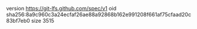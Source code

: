 version https://git-lfs.github.com/spec/v1
oid sha256:8a9c960c3a24ecfaf26ae88a92868b162e991208f661af75cfaad20c83bf7eb0
size 3515
